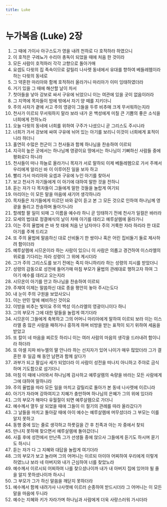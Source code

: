 ```yaml
---
title: Luke
---
```


# 누가복음 (Luke) 2장
1. 그 때에 가이사 아구스도가 영을 내려 천하로 다 호적하라 하였으니
1. 이 호적은 구레뇨가 수리아 총독이 되었을 때에 처음 한 것이라
1. 모든 사람이 호적하러 각각 고향으로 돌아가매
1. 요셉도 다윗의 집 족속이므로 갈릴리 나사렛 동네에서 유대를 향하여 베들레헴이라 하는 다윗의 동네로
1. 그 약혼한 마리아와 함께 호적하러 올라가니 마리아가 이미 잉태하였더라
1. 거기 있을 그 때에 해산할 날이 차서
1. 첫아들을 낳아 강보로 싸서 구유에 뉘었으니 이는 여관에 있을 곳이 없음이러라
1. 그 지역에 목자들이 밤에 밖에서 자기 양 떼를 지키더니
1. 주의 사자가 곁에 서고 주의 영광이 그들을 두루 비추매 크게 무서워하는지라
1. 천사가 이르되 무서워하지 말라 보라 내가 온 백성에게 미칠 큰 기쁨의 좋은 소식을 너희에게 전하노라
1. 오늘 다윗의 동네에 너희를 위하여 구주가 나셨으니 곧 그리스도 주시니라
1. 너희가 가서 강보에 싸여 구유에 뉘어 있는 아기를 보리니 이것이 너희에게 표적이니라 하더니
1. 홀연히 수많은 천군이 그 천사들과 함께 하나님을 찬송하여 이르되
1. 지극히 높은 곳에서는 하나님께 영광이요 땅에서는 하나님이 기뻐하신 사람들 중에 평화로다 하니라
1. 천사들이 떠나 하늘로 올라가니 목자가 서로 말하되 이제 베들레헴으로 가서 주께서 우리에게 알리신 바 이 이루어진 일을 보자 하고
1. 빨리 가서 마리아와 요셉과 구유에 누인 아기를 찾아서
1. 보고 천사가 자기들에게 이 아기에 대하여 말한 것을 전하니
1. 듣는 자가 다 목자들이 그들에게 말한 것들을 놀랍게 여기되
1. 마리아는 이 모든 말을 마음에 새기어 생각하니라
1. 목자들은 자기들에게 이르던 바와 같이 듣고 본 그 모든 것으로 인하여 하나님께 영광을 돌리고 찬송하며 돌아가니라
1. 할례할 팔 일이 되매 그 이름을 예수라 하니 곧 잉태하기 전에 천사가 일컬은 바러라
1. 모세의 법대로 정결예식의 날이 차매 아기를 데리고 예루살렘에 올라가니
1. 이는 주의 율법에 쓴 바 첫 태에 처음 난 남자마다 주의 거룩한 자라 하리라 한 대로 아기를 주께 드리고
1. 또 주의 율법에 말씀하신 대로 산비둘기 한 쌍이나 혹은 어린 집비둘기 둘로 제사하려 함이더라
1. 예루살렘에 시므온이라 하는 사람이 있으니 이 사람은 의롭고 경건하여 이스라엘의 위로를 기다리는 자라 성령이 그 위에 계시더라
1. 그가 주의 그리스도를 보기 전에는 죽지 아니하리라 하는 성령의 지시를 받았더니
1. 성령의 감동으로 성전에 들어가매 마침 부모가 율법의 관례대로 행하고자 하여 그 아기 예수를 데리고 오는지라
1. 시므온이 아기를 안고 하나님을 찬송하여 이르되
1. 주재여 이제는 말씀하신 대로 종을 평안히 놓아 주시는도다
1. 내 눈이 주의 구원을 보았사오니
1. 이는 만민 앞에 예비하신 것이요
1. 이방을 비추는 빛이요 주의 백성 이스라엘의 영광이니이다 하니
1. 그의 부모가 그에 대한 말들을 놀랍게 여기더라
1. 시므온이 그들에게 축복하고 그의 어머니 마리아에게 말하여 이르되 보라 이는 이스라엘 중 많은 사람을 패하거나 흥하게 하며 비방을 받는 표적이 되기 위하여 세움을 받았고
1. 또 칼이 네 마음을 찌르듯 하리니 이는 여러 사람의 마음의 생각을 드러내려 함이니라 하더라
1. 또 아셀 지파 바누엘의 딸 안나라 하는 선지자가 있어 나이가 매우 많았더라 그가 결혼한 후 일곱 해 동안 남편과 함께 살다가
1. 과부가 되고 팔십사 세가 되었더라 이 사람이 성전을 떠나지 아니하고 주야로 금식하며 기도함으로 섬기더니
1. 마침 이 때에 나아와서 하나님께 감사하고 예루살렘의 속량을 바라는 모든 사람에게 그에 대하여 말하니라
1. 주의 율법을 따라 모든 일을 마치고 갈릴리로 돌아가 본 동네 나사렛에 이르니라
1. 아기가 자라며 강하여지고 지혜가 충만하며 하나님의 은혜가 그의 위에 있더라
1. 그의 부모가 해마다 유월절이 되면 예루살렘으로 가더니
1. 예수께서 열두 살 되었을 때에 그들이 이 절기의 관례를 따라 올라갔다가
1. 그 날들을 마치고 돌아갈 때에 아이 예수는 예루살렘에 머무셨더라 그 부모는 이를 알지 못하고
1. 동행 중에 있는 줄로 생각하고 하룻길을 간 후 친족과 아는 자 중에서 찾되
1. 만나지 못하매 찾으면서 예루살렘에 돌아갔더니
1. 사흘 후에 성전에서 만난즉 그가 선생들 중에 앉으사 그들에게 듣기도 하시며 묻기도 하시니
1. 듣는 자가 다 그 지혜와 대답을 놀랍게 여기더라
1. 그의 부모가 보고 놀라며 그의 어머니는 이르되 아이야 어찌하여 우리에게 이렇게 하였느냐 보라 네 아버지와 내가 근심하여 너를 찾았노라
1. 예수께서 이르시되 어찌하여 나를 찾으셨나이까 내가 내 아버지 집에 있어야 될 줄을 알지 못하셨나이까 하시니
1. 그 부모가 그가 하신 말씀을 깨닫지 못하더라
1. 예수께서 함께 내려가사 나사렛에 이르러 순종하여 받드시더라 그 어머니는 이 모든 말을 마음에 두니라
1. 예수는 지혜와 키가 자라가며 하나님과 사람에게 더욱 사랑스러워 가시더라